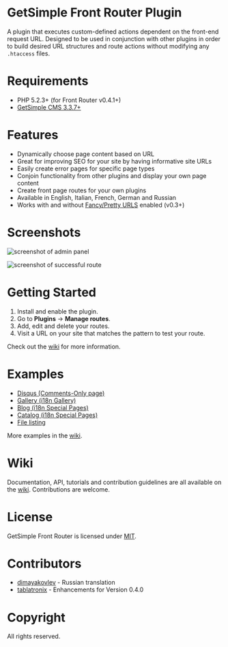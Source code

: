 # GetSimple Front Router Plugin
A plugin that executes custom-defined actions dependent on the front-end request
URL. Designed to be used in conjunction with other plugins in order to build
desired URL structures and route actions without modifying any `.htaccess` files.

# Requirements
* PHP 5.2.3+ (for Front Router v0.4.1+)
* [GetSimple CMS 3.3.7+](https://gitub.com/GetSimpleCMS/GetSimpleCMS)

# Features
* Dynamically choose page content based on URL
* Great for improving SEO for your site by having informative site URLs
* Easily create error pages for specific page types
* Conjoin functionality from other plugins and display your own page content
* Create front page routes for your own plugins
* Available in English, Italian, French, German and Russian
* Works with and without [Fancy/Pretty URLS](http://get-simple.info/wiki/how_to:website_settings) enabled (v0.3+)

# Screenshots
![screenshot of admin panel](https://cloud.githubusercontent.com/assets/4363863/14022767/31a5b174-f1d9-11e5-9d55-d69679ef82bd.png)

![screenshot of successful route](https://cloud.githubusercontent.com/assets/4363863/14022765/3181d7e0-f1d9-11e5-8517-1722c0d1527b.png)

# Getting Started
1. Install and enable the plugin.
2. Go to **Plugins** -> **Manage routes**.
3. Add, edit and delete your routes.
4. Visit a URL on your site that matches the pattern to test your route.

Check out the [wiki](https://github.com/lokothodida/gs-front-router/wiki) for more information.

# Examples
* [Disqus (Comments-Only page)](https://github.com/lokothodida/gs-front-router/wiki/Disqus-Comments-Only-Example)
* [Gallery (i18n Gallery)](https://github.com/lokothodida/gs-front-router/wiki/Gallery-(i18n-Gallery)-Example)
* [Blog (i18n Special Pages)](https://github.com/lokothodida/gs-front-router/wiki/Blog-(i18n-Special-Pages)-Example)
* [Catalog (i18n Special Pages)](https://github.com/lokothodida/gs-front-router/wiki/Catalog-(i18n-Special-Pages)-Example)
* [File listing](https://github.com/lokothodida/gs-front-router/wiki/File-Listing-Example)

More examples in the [wiki](https://github.com/lokothodida/gs-front-router/wiki).

# Wiki
Documentation, API, tutorials and contribution guidelines are all available on the [wiki](https://github.com/lokothodida/gs-front-router/wiki). Contributions are welcome.

# License
GetSimple Front Router is licensed under [MIT](http://www.opensource.org/licenses/MIT).

# Contributors
* [dimayakovlev](https://github.com/dimayakovlev) - Russian translation
* [tablatronix](https://github.com/tablatronix) - Enhancements for Version 0.4.0

# Copyright
All rights reserved.